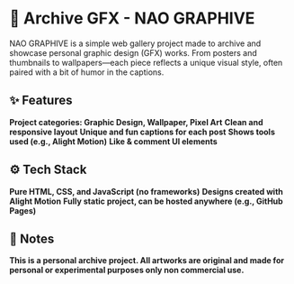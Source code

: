 # 🎨 Archive GFX - NAO GRAPHIVE
NAO GRAPHIVE is a simple web gallery project made to archive and showcase personal graphic design (GFX) works. From posters and thumbnails to wallpapers—each piece reflects a unique visual style, often paired with a bit of humor in the captions.

## ✨ Features
**Project categories: Graphic Design, Wallpaper, Pixel Art**
**Clean and responsive layout**
**Unique and fun captions for each post**
**Shows tools used (e.g., Alight Motion)**
**Like & comment UI elements**

## ⚙️ Tech Stack
**Pure HTML, CSS, and JavaScript (no frameworks)**
**Designs created with Alight Motion**
**Fully static project, can be hosted anywhere (e.g., GitHub Pages)**

## 📝 Notes
**This is a personal archive project. All artworks are original and made for personal or experimental purposes only non commercial use.**
